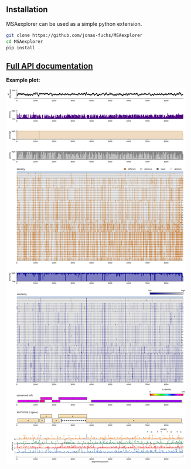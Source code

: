 ## Installation

MSAexplorer can be used as a simple python extension.

```bash
git clone https://github.com/jonas-fuchs/MSAexplorer
cd MSAexplorer
pip install .
```

## [Full API documentation](https://jonas-fuchs.github.io/MSAexplorer/)

**Example plot:**

![example](../docs/BoDV.png)
